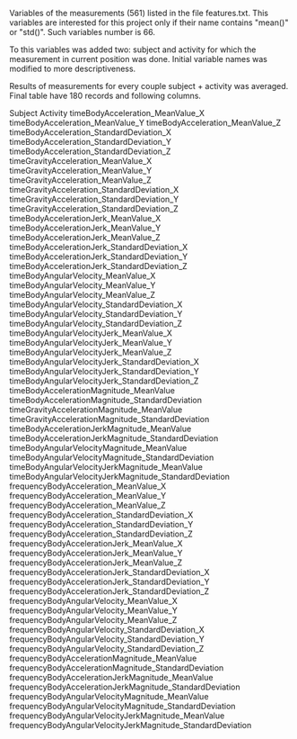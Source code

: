 Variables of the measurements (561) listed in the file features.txt. This variables are interested for this project only if their name contains "mean()" or "std()". Such variables number is 66.

To this variables was added two: subject and activity for which the measurement in current position was done.
Initial variable names was modified to more descriptiveness.

Results of measurements for every couple subject + activity was averaged.
Final table have 180 records and following columns.

Subject
Activity
timeBodyAcceleration_MeanValue_X
timeBodyAcceleration_MeanValue_Y
timeBodyAcceleration_MeanValue_Z
timeBodyAcceleration_StandardDeviation_X
timeBodyAcceleration_StandardDeviation_Y
timeBodyAcceleration_StandardDeviation_Z
timeGravityAcceleration_MeanValue_X
timeGravityAcceleration_MeanValue_Y
timeGravityAcceleration_MeanValue_Z
timeGravityAcceleration_StandardDeviation_X
timeGravityAcceleration_StandardDeviation_Y
timeGravityAcceleration_StandardDeviation_Z
timeBodyAccelerationJerk_MeanValue_X
timeBodyAccelerationJerk_MeanValue_Y
timeBodyAccelerationJerk_MeanValue_Z
timeBodyAccelerationJerk_StandardDeviation_X
timeBodyAccelerationJerk_StandardDeviation_Y
timeBodyAccelerationJerk_StandardDeviation_Z
timeBodyAngularVelocity_MeanValue_X
timeBodyAngularVelocity_MeanValue_Y
timeBodyAngularVelocity_MeanValue_Z
timeBodyAngularVelocity_StandardDeviation_X
timeBodyAngularVelocity_StandardDeviation_Y
timeBodyAngularVelocity_StandardDeviation_Z
timeBodyAngularVelocityJerk_MeanValue_X
timeBodyAngularVelocityJerk_MeanValue_Y
timeBodyAngularVelocityJerk_MeanValue_Z
timeBodyAngularVelocityJerk_StandardDeviation_X
timeBodyAngularVelocityJerk_StandardDeviation_Y
timeBodyAngularVelocityJerk_StandardDeviation_Z
timeBodyAccelerationMagnitude_MeanValue
timeBodyAccelerationMagnitude_StandardDeviation
timeGravityAccelerationMagnitude_MeanValue
timeGravityAccelerationMagnitude_StandardDeviation
timeBodyAccelerationJerkMagnitude_MeanValue
timeBodyAccelerationJerkMagnitude_StandardDeviation
timeBodyAngularVelocityMagnitude_MeanValue
timeBodyAngularVelocityMagnitude_StandardDeviation
timeBodyAngularVelocityJerkMagnitude_MeanValue
timeBodyAngularVelocityJerkMagnitude_StandardDeviation
frequencyBodyAcceleration_MeanValue_X
frequencyBodyAcceleration_MeanValue_Y
frequencyBodyAcceleration_MeanValue_Z
frequencyBodyAcceleration_StandardDeviation_X
frequencyBodyAcceleration_StandardDeviation_Y
frequencyBodyAcceleration_StandardDeviation_Z
frequencyBodyAccelerationJerk_MeanValue_X
frequencyBodyAccelerationJerk_MeanValue_Y
frequencyBodyAccelerationJerk_MeanValue_Z
frequencyBodyAccelerationJerk_StandardDeviation_X
frequencyBodyAccelerationJerk_StandardDeviation_Y
frequencyBodyAccelerationJerk_StandardDeviation_Z
frequencyBodyAngularVelocity_MeanValue_X
frequencyBodyAngularVelocity_MeanValue_Y
frequencyBodyAngularVelocity_MeanValue_Z
frequencyBodyAngularVelocity_StandardDeviation_X
frequencyBodyAngularVelocity_StandardDeviation_Y
frequencyBodyAngularVelocity_StandardDeviation_Z
frequencyBodyAccelerationMagnitude_MeanValue
frequencyBodyAccelerationMagnitude_StandardDeviation
frequencyBodyAccelerationJerkMagnitude_MeanValue
frequencyBodyAccelerationJerkMagnitude_StandardDeviation
frequencyBodyAngularVelocityMagnitude_MeanValue
frequencyBodyAngularVelocityMagnitude_StandardDeviation
frequencyBodyAngularVelocityJerkMagnitude_MeanValue
frequencyBodyAngularVelocityJerkMagnitude_StandardDeviation



